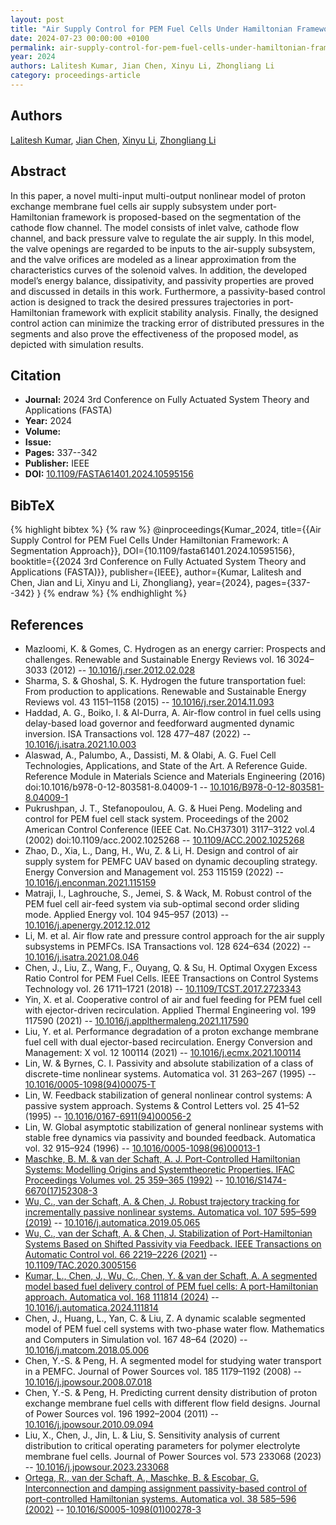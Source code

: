 ```yaml
---
layout: post
title: "Air Supply Control for PEM Fuel Cells Under Hamiltonian Framework: A Segmentation Approach"
date: 2024-07-23 00:00:00 +0100
permalink: air-supply-control-for-pem-fuel-cells-under-hamiltonian-framework-a-segmentation-approach
year: 2024
authors: Lalitesh Kumar, Jian Chen, Xinyu Li, Zhongliang Li
category: proceedings-article
---
```

 
## Authors
[Lalitesh Kumar](authors/lalitesh-kumar), [Jian Chen](authors/jian-chen), [Xinyu Li](authors/xinyu-li), [Zhongliang Li](authors/zhongliang-li)
 
## Abstract
In this paper, a novel multi-input multi-output nonlinear model of proton exchange membrane fuel cells air supply subsystem under port-Hamiltonian framework is proposed-based on the segmentation of the cathode flow channel. The model consists of inlet valve, cathode flow channel, and back pressure valve to regulate the air supply. In this model, the valve openings are regarded to be inputs to the air-supply subsystem, and the valve orifices are modeled as a linear approximation from the characteristics curves of the solenoid valves. In addition, the developed model’s energy balance, dissipativity, and passivity properties are proved and discussed in details in this work. Furthermore, a passivity-based control action is designed to track the desired pressures trajectories in port-Hamiltonian framework with explicit stability analysis. Finally, the designed control action can minimize the tracking error of distributed pressures in the segments and also prove the effectiveness of the proposed model, as depicted with simulation results.
 
## Citation
- **Journal:** 2024 3rd Conference on Fully Actuated System Theory and Applications (FASTA)
- **Year:** 2024
- **Volume:** 
- **Issue:** 
- **Pages:** 337--342
- **Publisher:** IEEE
- **DOI:** [10.1109/FASTA61401.2024.10595156](https://doi.org/10.1109/FASTA61401.2024.10595156)
 
## BibTeX
{% highlight bibtex %}
{% raw %}
@inproceedings{Kumar_2024,
  title={{Air Supply Control for PEM Fuel Cells Under Hamiltonian Framework: A Segmentation Approach}},
  DOI={10.1109/fasta61401.2024.10595156},
  booktitle={{2024 3rd Conference on Fully Actuated System Theory and Applications (FASTA)}},
  publisher={IEEE},
  author={Kumar, Lalitesh and Chen, Jian and Li, Xinyu and Li, Zhongliang},
  year={2024},
  pages={337--342}
}
{% endraw %}
{% endhighlight %}
 
## References
- Mazloomi, K. & Gomes, C. Hydrogen as an energy carrier: Prospects and challenges. Renewable and Sustainable Energy Reviews vol. 16 3024–3033 (2012) -- [10.1016/j.rser.2012.02.028](https://doi.org/10.1016/j.rser.2012.02.028)
- Sharma, S. & Ghoshal, S. K. Hydrogen the future transportation fuel: From production to applications. Renewable and Sustainable Energy Reviews vol. 43 1151–1158 (2015) -- [10.1016/j.rser.2014.11.093](https://doi.org/10.1016/j.rser.2014.11.093)
- Haddad, A. G., Boiko, I. & Al-Durra, A. Air-flow control in fuel cells using delay-based load governor and feedforward augmented dynamic inversion. ISA Transactions vol. 128 477–487 (2022) -- [10.1016/j.isatra.2021.10.003](https://doi.org/10.1016/j.isatra.2021.10.003)
- Alaswad, A., Palumbo, A., Dassisti, M. & Olabi, A. G. Fuel Cell Technologies, Applications, and State of the Art. A Reference Guide. Reference Module in Materials Science and Materials Engineering (2016) doi:10.1016/b978-0-12-803581-8.04009-1 -- [10.1016/B978-0-12-803581-8.04009-1](https://doi.org/10.1016/B978-0-12-803581-8.04009-1)
- Pukrushpan, J. T., Stefanopoulou, A. G. & Huei Peng. Modeling and control for PEM fuel cell stack system. Proceedings of the 2002 American Control Conference (IEEE Cat. No.CH37301) 3117–3122 vol.4 (2002) doi:10.1109/acc.2002.1025268 -- [10.1109/ACC.2002.1025268](https://doi.org/10.1109/ACC.2002.1025268)
- Zhao, D., Xia, L., Dang, H., Wu, Z. & Li, H. Design and control of air supply system for PEMFC UAV based on dynamic decoupling strategy. Energy Conversion and Management vol. 253 115159 (2022) -- [10.1016/j.enconman.2021.115159](https://doi.org/10.1016/j.enconman.2021.115159)
- Matraji, I., Laghrouche, S., Jemei, S. & Wack, M. Robust control of the PEM fuel cell air-feed system via sub-optimal second order sliding mode. Applied Energy vol. 104 945–957 (2013) -- [10.1016/j.apenergy.2012.12.012](https://doi.org/10.1016/j.apenergy.2012.12.012)
- Li, M. et al. Air flow rate and pressure control approach for the air supply subsystems in PEMFCs. ISA Transactions vol. 128 624–634 (2022) -- [10.1016/j.isatra.2021.08.046](https://doi.org/10.1016/j.isatra.2021.08.046)
- Chen, J., Liu, Z., Wang, F., Ouyang, Q. & Su, H. Optimal Oxygen Excess Ratio Control for PEM Fuel Cells. IEEE Transactions on Control Systems Technology vol. 26 1711–1721 (2018) -- [10.1109/TCST.2017.2723343](https://doi.org/10.1109/TCST.2017.2723343)
- Yin, X. et al. Cooperative control of air and fuel feeding for PEM fuel cell with ejector-driven recirculation. Applied Thermal Engineering vol. 199 117590 (2021) -- [10.1016/j.applthermaleng.2021.117590](https://doi.org/10.1016/j.applthermaleng.2021.117590)
- Liu, Y. et al. Performance degradation of a proton exchange membrane fuel cell with dual ejector-based recirculation. Energy Conversion and Management: X vol. 12 100114 (2021) -- [10.1016/j.ecmx.2021.100114](https://doi.org/10.1016/j.ecmx.2021.100114)
- Lin, W. & Byrnes, C. I. Passivity and absolute stabilization of a class of discrete-time nonlinear systems. Automatica vol. 31 263–267 (1995) -- [10.1016/0005-1098(94)00075-T](https://doi.org/10.1016/0005-1098(94)00075-T)
- Lin, W. Feedback stabilization of general nonlinear control systems: A passive system approach. Systems &amp; Control Letters vol. 25 41–52 (1995) -- [10.1016/0167-6911(94)00056-2](https://doi.org/10.1016/0167-6911(94)00056-2)
- Lin, W. Global asymptotic stabilization of general nonlinear systems with stable free dynamics via passivity and bounded feedback. Automatica vol. 32 915–924 (1996) -- [10.1016/0005-1098(96)00013-1](https://doi.org/10.1016/0005-1098(96)00013-1)
- [Maschke, B. M. & van der Schaft, A. J. Port-Controlled Hamiltonian Systems: Modelling Origins and Systemtheoretic Properties. IFAC Proceedings Volumes vol. 25 359–365 (1992)](port-controlled-hamiltonian-systems-modelling-origins-and-systemtheoretic-properties-92) -- [10.1016/S1474-6670(17)52308-3](https://doi.org/10.1016/S1474-6670(17)52308-3)
- [Wu, C., van der Schaft, A. & Chen, J. Robust trajectory tracking for incrementally passive nonlinear systems. Automatica vol. 107 595–599 (2019)](robust-trajectory-tracking-for-incrementally-passive-nonlinear-systems) -- [10.1016/j.automatica.2019.05.065](https://doi.org/10.1016/j.automatica.2019.05.065)
- [Wu, C., van der Schaft, A. & Chen, J. Stabilization of Port-Hamiltonian Systems Based on Shifted Passivity via Feedback. IEEE Transactions on Automatic Control vol. 66 2219–2226 (2021)](stabilization-of-port-hamiltonian-systems-based-on-shifted-passivity-via-feedback) -- [10.1109/TAC.2020.3005156](https://doi.org/10.1109/TAC.2020.3005156)
- [Kumar, L., Chen, J., Wu, C., Chen, Y. & van der Schaft, A. A segmented model based fuel delivery control of PEM fuel cells: A port-Hamiltonian approach. Automatica vol. 168 111814 (2024)](a-segmented-model-based-fuel-delivery-control-of-pem-fuel-cells-a-port-hamiltonian-approach) -- [10.1016/j.automatica.2024.111814](https://doi.org/10.1016/j.automatica.2024.111814)
- Chen, J., Huang, L., Yan, C. & Liu, Z. A dynamic scalable segmented model of PEM fuel cell systems with two-phase water flow. Mathematics and Computers in Simulation vol. 167 48–64 (2020) -- [10.1016/j.matcom.2018.05.006](https://doi.org/10.1016/j.matcom.2018.05.006)
- Chen, Y.-S. & Peng, H. A segmented model for studying water transport in a PEMFC. Journal of Power Sources vol. 185 1179–1192 (2008) -- [10.1016/j.jpowsour.2008.07.018](https://doi.org/10.1016/j.jpowsour.2008.07.018)
- Chen, Y.-S. & Peng, H. Predicting current density distribution of proton exchange membrane fuel cells with different flow field designs. Journal of Power Sources vol. 196 1992–2004 (2011) -- [10.1016/j.jpowsour.2010.09.094](https://doi.org/10.1016/j.jpowsour.2010.09.094)
- Liu, X., Chen, J., Jin, L. & Liu, S. Sensitivity analysis of current distribution to critical operating parameters for polymer electrolyte membrane fuel cells. Journal of Power Sources vol. 573 233068 (2023) -- [10.1016/j.jpowsour.2023.233068](https://doi.org/10.1016/j.jpowsour.2023.233068)
- [Ortega, R., van der Schaft, A., Maschke, B. & Escobar, G. Interconnection and damping assignment passivity-based control of port-controlled Hamiltonian systems. Automatica vol. 38 585–596 (2002)](interconnection-and-damping-assignment-passivity-based-control-of-port-controlled-hamiltonian-systems) -- [10.1016/S0005-1098(01)00278-3](https://doi.org/10.1016/S0005-1098(01)00278-3)

